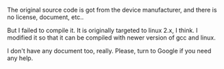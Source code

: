 The original source code is got from the device manufacturer, and there is no license, document, etc..

But I failed to compile it. It is originally targeted to linux 2.x, I think.
I modified it so that it can be compiled with newer version of gcc and linux.

I don't have any document too, really.
Please, turn to Google if you need any help.
